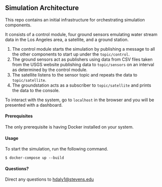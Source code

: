 ## Simulation Architecture

This repo contains an initial infrastructure for orchestrating simulation components.

It consists of a control module, four ground sensors emulating water stream data in the Los Angeles area, a satellite, and a ground station.
1. The control module starts the simulation by publishing a message to all the other components to start up under the `topic/control`.
2. The ground sensors act as publishers using data from CSV files taken from the USGS website publishing data to `topic/sensors` on an interval as determined by the control module.
3. The satellite listens to the sensor topic and repeats the data to `topic/satellite`.
4. The groundstation acts as a subscriber to `topic/satellite` and prints the data to the console.

To interact with the system, go to `localhost` in the browser and you will be presented with a dashboard.

#### Prerequisites

The only prerequisite is having Docker installed on your system.

#### Usage

To start the simulation, run the following command.

```console
$ docker-compose up --build
```

#### Questions?
Direct any questions to hdaly1@stevens.edu
